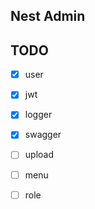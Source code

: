 ## Nest Admin

## TODO

- [X] user 
- [X] jwt
- [X] logger
- [X] swagger
- [ ] upload
- [ ] menu
- [ ] role

